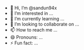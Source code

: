 - 👋 Hi, I’m @sandun94x
- 👀 I’m interested in ...
- 🌱 I’m currently learning ...
- 💞️ I’m looking to collaborate on ...
- 📫 How to reach me ...
- 😄 Pronouns: ...
- ⚡ Fun fact: ...

<!---
sandun94x/sandun94x is a ✨ special ✨ repository because its `README.md` (this file) appears on your GitHub profile.
You can click the Preview link to take a look at your changes.
--->
